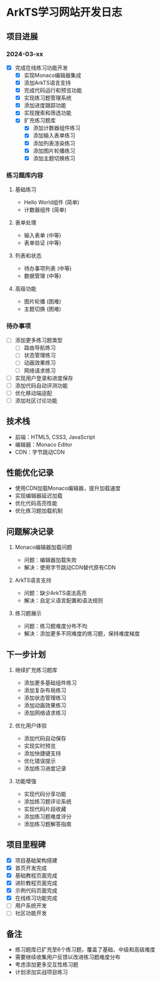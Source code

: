 # ArkTS学习网站开发日志

## 项目进展

### 2024-03-xx
- [x] 完成在线练习功能开发
  - [x] 实现Monaco编辑器集成
  - [x] 添加ArkTS语言支持
  - [x] 完成代码运行和预览功能
  - [x] 实现练习题管理系统
  - [x] 添加进度跟踪功能
  - [x] 实现搜索和筛选功能
  - [x] 扩充练习题库
    - [x] 添加计数器组件练习
    - [x] 添加输入表单练习
    - [x] 添加列表渲染练习
    - [x] 添加图片轮播练习
    - [x] 添加主题切换练习

### 练习题库内容
1. 基础练习
   - Hello World组件 (简单)
   - 计数器组件 (简单)

2. 表单处理
   - 输入表单 (中等)
   - 表单验证 (中等)

3. 列表和状态
   - 待办事项列表 (中等)
   - 数据管理 (中等)

4. 高级功能
   - 图片轮播 (困难)
   - 主题切换 (困难)

### 待办事项
- [ ] 添加更多练习题类型
  - [ ] 路由导航练习
  - [ ] 状态管理练习
  - [ ] 动画效果练习
  - [ ] 网络请求练习
- [ ] 实现用户登录和进度保存
- [ ] 添加代码自动评测功能
- [ ] 优化移动端适配
- [ ] 添加社区讨论功能

## 技术栈
- 前端：HTML5, CSS3, JavaScript
- 编辑器：Monaco Editor
- CDN：字节跳动CDN

## 性能优化记录
- 使用CDN加载Monaco编辑器，提升加载速度
- 实现编辑器延迟加载
- 优化代码高亮性能
- 优化练习题加载机制

## 问题解决记录
1. Monaco编辑器加载问题
   - 问题：编辑器加载失败
   - 解决：使用字节跳动CDN替代原有CDN

2. ArkTS语言支持
   - 问题：缺少ArkTS语法高亮
   - 解决：自定义语言配置和语法规则

3. 练习题展示
   - 问题：练习题难度分布不均
   - 解决：添加更多不同难度的练习题，保持难度梯度

## 下一步计划
1. 继续扩充练习题库
   - 添加更多基础组件练习
   - 添加复杂布局练习
   - 添加状态管理练习
   - 添加动画效果练习
   - 添加网络请求练习

2. 优化用户体验
   - 添加代码自动保存
   - 实现实时预览
   - 添加快捷键支持
   - 优化错误提示
   - 添加练习进度记录

3. 功能增强
   - 实现代码分享功能
   - 添加练习题评论系统
   - 实现代码片段收藏
   - 添加练习题难度评分
   - 添加练习题解答指南

## 项目里程碑
- [x] 项目基础架构搭建
- [x] 首页开发完成
- [x] 基础教程页面完成
- [x] 进阶教程页面完成
- [x] 示例代码页面完成
- [x] 在线练习功能完成
- [ ] 用户系统开发
- [ ] 社区功能开发

## 备注
- 练习题库已扩充至6个练习题，覆盖了基础、中级和高级难度
- 需要继续收集用户反馈以改进练习题难度分布
- 考虑添加更多交互性练习题
- 计划添加实战项目练习 